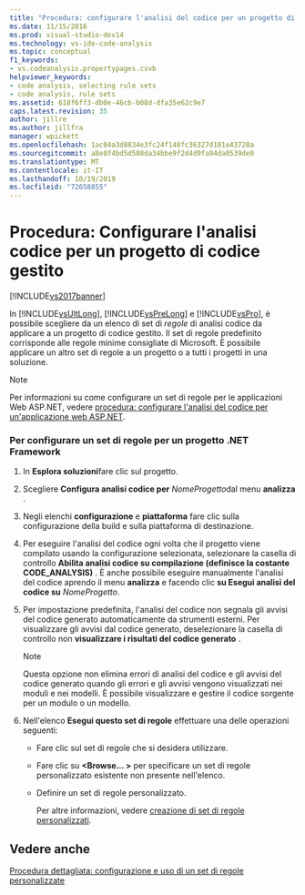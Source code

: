 ```yaml
---
title: "Procedura: configurare l'analisi del codice per un progetto di codice gestito | Microsoft Docs"
ms.date: 11/15/2016
ms.prod: visual-studio-dev14
ms.technology: vs-ide-code-analysis
ms.topic: conceptual
f1_keywords:
- vs.codeanalysis.propertypages.csvb
helpviewer_keywords:
- code analysis, selecting rule sets
- code analysis, rule sets
ms.assetid: 618f6ff3-db0e-46cb-b08d-dfa35e62c9e7
caps.latest.revision: 35
author: jillre
ms.author: jillfra
manager: wpickett
ms.openlocfilehash: 1ac04a3d8834e3fc24f148fc36327d101e43720a
ms.sourcegitcommit: a8e8f4bd5d508da34bbe9f2d4d9fa94da0539de0
ms.translationtype: MT
ms.contentlocale: it-IT
ms.lasthandoff: 10/19/2019
ms.locfileid: "72658855"
---
```

# <a name="how-to-configure-code-analysis-for-a-managed-code-project"></a>Procedura: Configurare l'analisi codice per un progetto di codice gestito
[!INCLUDE[vs2017banner](../includes/vs2017banner.md)]

In [!INCLUDE[vsUltLong](../includes/vsultlong-md.md)], [!INCLUDE[vsPreLong](../includes/vsprelong-md.md)] e [!INCLUDE[vsPro](../includes/vspro-md.md)], è possibile scegliere da un elenco di set di *regole* di analisi codice da applicare a un progetto di codice gestito. Il set di regole predefinito corrisponde alle regole minime consigliate di Microsoft. È possibile applicare un altro set di regole a un progetto o a tutti i progetti in una soluzione.

> [!NOTE]
> Per informazioni su come configurare un set di regole per le applicazioni Web ASP.NET, vedere [procedura: configurare l'analisi del codice per un'applicazione web ASP.NET](../code-quality/how-to-configure-code-analysis-for-an-aspnet-web-application.md).

### <a name="to-configure-a-rule-set-for-a-net-framework-project"></a>Per configurare un set di regole per un progetto .NET Framework

1. In **Esplora soluzioni**fare clic sul progetto.

2. Scegliere **Configura analisi codice per** *NomeProgetto*dal menu **analizza** .

3. Negli elenchi **configurazione** e **piattaforma** fare clic sulla configurazione della build e sulla piattaforma di destinazione.

4. Per eseguire l'analisi del codice ogni volta che il progetto viene compilato usando la configurazione selezionata, selezionare la casella di controllo **Abilita analisi codice su compilazione (definisce la costante CODE_ANALYSIS)** . È anche possibile eseguire manualmente l'analisi del codice aprendo il menu **analizza** e facendo clic **su Esegui analisi del codice su** *NomeProgetto*.

5. Per impostazione predefinita, l'analisi del codice non segnala gli avvisi del codice generato automaticamente da strumenti esterni. Per visualizzare gli avvisi dal codice generato, deselezionare la casella di controllo non **visualizzare i risultati del codice generato** .

    > [!NOTE]
    > Questa opzione non elimina errori di analisi del codice e gli avvisi del codice generato quando gli errori e gli avvisi vengono visualizzati nei moduli e nei modelli. È possibile visualizzare e gestire il codice sorgente per un modulo o un modello.

6. Nell'elenco **Esegui questo set di regole** effettuare una delle operazioni seguenti:

    - Fare clic sul set di regole che si desidera utilizzare.

    - Fare clic su **\<Browse... >** per specificare un set di regole personalizzato esistente non presente nell'elenco.

    - Definire un set di regole personalizzato.

         Per altre informazioni, vedere [creazione di set di regole personalizzati](../code-quality/creating-custom-code-analysis-rule-sets.md).

## <a name="see-also"></a>Vedere anche
 [Procedura dettagliata: configurazione e uso di un set di regole personalizzate](../code-quality/walkthrough-configuring-and-using-a-custom-rule-set.md)
